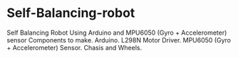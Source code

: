 # Self-Balancing-robot
Self Balancing Robot Using Arduino and MPU6050 (Gyro + Accelerometer) sensor
Components to make.
Arduino.
L298N Motor Driver.
MPU6050 (Gyro + Accelerometer) Sensor.
Chasis and Wheels.
